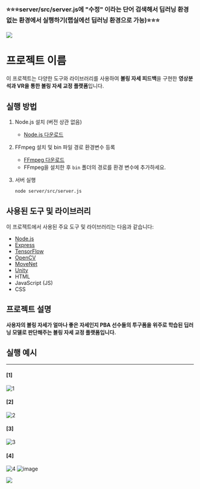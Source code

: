 
### ⭐⭐⭐server/src/server.js에 "수정" 이라는 단어 검색해서 딥러닝 환경 없는 환경에서 실행하기(랩실에선 딥러닝 환경으로 가능)⭐⭐⭐

<img src="https://capsule-render.vercel.app/api?type=shark&color=0:EEFF00,100:a82da8&height=300&section=header&text=FeedBack_Wep&fontSize=90" />




# 프로젝트 이름

이 프로젝트는 다양한 도구와 라이브러리를 사용하여 **볼링 자세 피드백**을 구현한 **영상분석과 VR을 통한 볼링 자세 교정 플랫폼**입니다.

## 실행 방법

1. Node.js 설치 (버전 상관 없음)
    - [Node.js 다운로드](https://nodejs.org/)
    
2. FFmpeg 설치 및 bin 파일 경로 환경변수 등록
    - [FFmpeg 다운로드](https://www.gyan.dev/ffmpeg/builds/ffmpeg-git-essentials.7z)
    - FFmpeg을 설치한 후 `bin` 폴더의 경로를 환경 변수에 추가하세요.

3. 서버 실행
    ```bash
    node server/src/server.js
    ```

## 사용된 도구 및 라이브러리

이 프로젝트에서 사용된 주요 도구 및 라이브러리는 다음과 같습니다:

- [Node.js](https://nodejs.org/)
- [Express](https://expressjs.com/)
- [TensorFlow](https://www.tensorflow.org/)
- [OpenCV](https://opencv.org/)
- [MoveNet](https://www.tensorflow.org/lite/models/pose_estimation/overview)
- [Unity](https://unity.com/)
- HTML
- JavaScript (JS)
- CSS

## 프로젝트 설명

**사용자의 볼링 자세가 얼마나 좋은 자세인지 PBA 선수들의 투구폼을 위주로 학습된 딥러닝 모델로 판단해주는 볼링 자세 교정 플랫폼입니다.**


## 실행 예시
---
#### [1]
![1](https://github.com/Wonseoop/Bowling_Coach/assets/123632194/a6e5ec4e-9341-4938-87ce-c8329d328436)

#### [2]
![2](https://github.com/Wonseoop/Bowling_Coach/assets/123632194/389b4a03-0636-4ea0-ac8f-b4bd5f9d4d18)

#### [3]
![3](https://github.com/Wonseoop/Bowling_Coach/assets/123632194/8952ba23-79a2-49c8-a981-24cbc2770d21)

#### [4]
![4](https://github.com/Wonseoop/Bowling_Coach/assets/123632194/e24a7acc-0b3e-450d-ba5a-1014d731ab18)
![image](https://github.com/Wonseoop/Bowling_Coach/assets/123632194/129485bb-2c02-46fa-b3d4-7b6fec3bf69f)







<img src="https://capsule-render.vercel.app/api?type=shark&color=0:EEFF00,100:a82da8&height=150&section=footer" />





